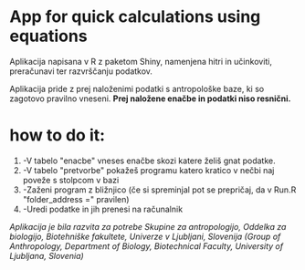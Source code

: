 # App for quick calculations using equations

Aplikacija napisana v R z paketom Shiny, namenjena hitri in učinkoviti, preračunavi ter razvrščanju podatkov.

Aplikacija pride z prej naloženimi podatki s antropološke baze, ki so zagotovo pravilno vneseni.
**Prej naložene enačbe in podatki niso resnični.**

# how to do it:
1.  -V tabelo "enacbe" vneses enačbe skozi katere želiš gnat podatke.
2.  -V tabelo "pretvorbe" pokažeš programu katero kratico v nečbi naj poveže s stolpcom v bazi
3.  -Zaženi program z bližnjico (če si spreminjal pot se prepričaj, da v Run.R "folder_address =" pravilen)
4.  -Uredi podatke in jih prenesi na računalnik


*Aplikacija je bila razvita za potrebe Skupine za antropologijo, Oddelka za biologijo, Biotehniške fakultete, Univerze v Ljubljani, Slovenija (Group of Anthropology, Department of Biology, Biotechnical Faculty, University of Ljubljana, Slovenia)*
